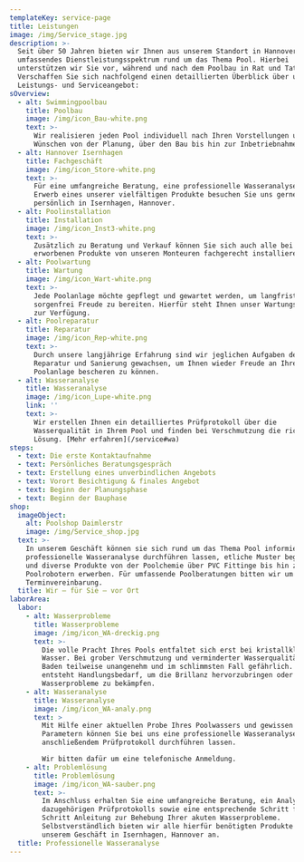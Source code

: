 ```yaml
---
templateKey: service-page
title: Leistungen
image: /img/Service_stage.jpg
description: >-
  Seit über 50 Jahren bieten wir Ihnen aus unserem Standort in Hannover ein
  umfassendes Dienstleistungsspektrum rund um das Thema Pool. Hierbei
  unterstützen wir Sie vor, während und nach dem Poolbau in Rat und Tat. 
  Verschaffen Sie sich nachfolgend einen detaillierten Überblick über unser
  Leistungs- und Serviceangebot:
sOverview:
  - alt: Swimmingpoolbau
    title: Poolbau
    image: /img/icon_Bau-white.png
    text: >-
      Wir realisieren jeden Pool individuell nach Ihren Vorstellungen und
      Wünschen von der Planung, über den Bau bis hin zur Inbetriebnahme. 
  - alt: Hannover Isernhagen
    title: Fachgeschäft
    image: /img/icon_Store-white.png
    text: >-
      Für eine umfangreiche Beratung, eine professionelle Wasseranalyse oder den
      Erwerb eines unserer vielfältigen Produkte besuchen Sie uns gerne
      persönlich in Isernhagen, Hannover.
  - alt: Poolinstallation
    title: Installation
    image: /img/icon_Inst3-white.png
    text: >-
      Zusätzlich zu Beratung und Verkauf können Sie sich auch alle bei uns
      erworbenen Produkte von unseren Monteuren fachgerecht installieren lassen.
  - alt: Poolwartung
    title: Wartung
    image: /img/icon_Wart-white.png
    text: >-
      Jede Poolanlage möchte gepflegt und gewartet werden, um langfristig
      sorgenfrei Freude zu bereiten. Hierfür steht Ihnen unser Wartungsdienst
      zur Verfügung.
  - alt: Poolreparatur
    title: Reparatur
    image: /img/icon_Rep-white.png
    text: >-
      Durch unsere langjährige Erfahrung sind wir jeglichen Aufgaben der
      Reparatur und Sanierung gewachsen, um Ihnen wieder Freude an Ihrer
      Poolanlage bescheren zu können.
  - alt: Wasseranalyse
    title: Wasseranalyse
    image: /img/icon_Lupe-white.png
    link: ''
    text: >-
      Wir erstellen Ihnen ein detailliertes Prüfprotokoll über die
      Wasserqualität in Ihrem Pool und finden bei Verschmutzung die richtige
      Lösung. [Mehr erfahren](/service#wa)
steps:
  - text: Die erste Kontaktaufnahme
  - text: Persönliches Beratungsgespräch
  - text: Erstellung eines unverbindlichen Angebots
  - text: Vorort Besichtigung & finales Angebot
  - text: Beginn der Planungsphase
  - text: Beginn der Bauphase
shop:
  imageObject:
    alt: Poolshop Daimlerstr
    image: /img/Service_shop.jpg
  text: >-
    In unserem Geschäft können sie sich rund um das Thema Pool informieren, eine
    professionelle Wasseranalyse durchführen lassen, etliche Muster begutachten
    und diverse Produkte von der Poolchemie über PVC Fittinge bis hin zu
    Poolrobotern erwerben. Für umfassende Poolberatungen bitten wir um eine
    Terminvereinbarung.
  title: Wir – für Sie – vor Ort
laborArea:
  labor:
    - alt: Wasserprobleme
      title: Wasserprobleme
      image: /img/icon_WA-dreckig.png
      text: >-
        Die volle Pracht Ihres Pools entfaltet sich erst bei kristallklarem
        Wasser. Bei grober Verschmutzung und verminderter Wasserqualität ist das
        Baden teilweise unangenehm und im schlimmsten Fall gefährlich. Hier
        entsteht Handlungsbedarf, um die Brillanz hervorzubringen oder aktuelle
        Wasserprobleme zu bekämpfen.
    - alt: Wasseranalyse
      title: Wasseranalyse
      image: /img/icon_WA-analy.png
      text: >
        Mit Hilfe einer aktuellen Probe Ihres Poolwassers und gewissen
        Parametern können Sie bei uns eine professionelle Wasseranalyse mit
        anschließendem Prüfprotokoll durchführen lassen.

        Wir bitten dafür um eine telefonische Anmeldung.
    - alt: Problemlösung
      title: Problemlösung
      image: /img/icon_WA-sauber.png
      text: >-
        Im Anschluss erhalten Sie eine umfangreiche Beratung, ein Analyse des
        dazugehörigen Prüfprotokolls sowie eine entsprechende Schritt für
        Schritt Anleitung zur Behebung Ihrer akuten Wasserprobleme.
        Selbstverständlich bieten wir alle hierfür benötigten Produkte in
        unserem Geschäft in Isernhagen, Hannover an.
  title: Professionelle Wasseranalyse
---
```


